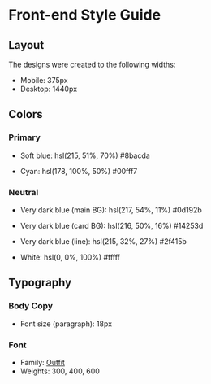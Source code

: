# Front-end Style Guide

## Layout

The designs were created to the following widths:

- Mobile: 375px
- Desktop: 1440px

## Colors

### Primary

- Soft blue: hsl(215, 51%, 70%) #8bacda

- Cyan: hsl(178, 100%, 50%) #00fff7

### Neutral

- Very dark blue (main BG): hsl(217, 54%, 11%) #0d192b

- Very dark blue (card BG): hsl(216, 50%, 16%) #14253d

- Very dark blue (line): hsl(215, 32%, 27%) #2f415b

- White: hsl(0, 0%, 100%) #fffff

## Typography

### Body Copy

- Font size (paragraph): 18px

### Font

- Family: [Outfit](https://fonts.google.com/specimen/Outfit)
- Weights: 300, 400, 600
